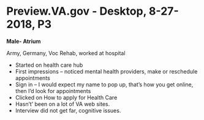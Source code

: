# Preview.VA.gov - Desktop, 8-27-2018, P3

**Male- Atrium**

Army, Germany, Voc Rehab, worked at hospital

- Started on health care hub
- First impressions – noticed mental health providers, make or reschedule appointments
- Sign in – I would expect my name to pop up, that’s how you get online, then I’d look for appointments
- Clicked on How to apply for Health Care
- Hasn’t’ been on a lot of VA web sites.
- Interview did not get far, cognitive issues.

